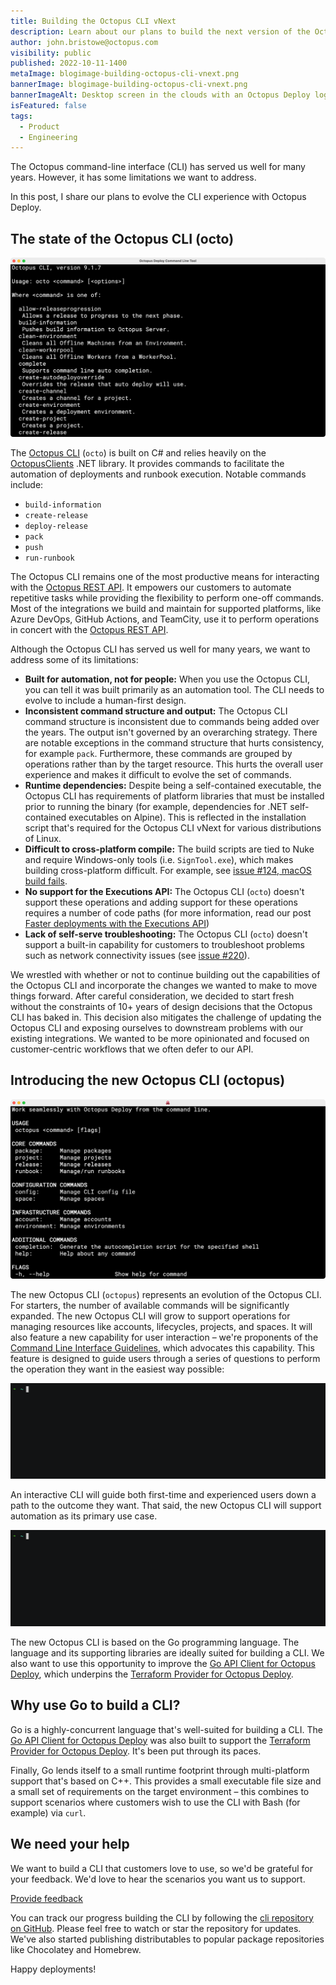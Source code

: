 ```yaml
---
title: Building the Octopus CLI vNext
description: Learn about our plans to build the next version of the Octopus CLI.
author: john.bristowe@octopus.com
visibility: public
published: 2022-10-11-1400
metaImage: blogimage-building-octopus-cli-vnext.png
bannerImage: blogimage-building-octopus-cli-vnext.png
bannerImageAlt: Desktop screen in the clouds with an Octopus Deploy logo in front of it.
isFeatured: false
tags:
  - Product
  - Engineering
---
```


The Octopus command-line interface (CLI) has served us well for many years. However, it has some limitations we want to address. 

In this post, I share our plans to evolve the CLI experience with Octopus Deploy.

## The state of the Octopus CLI (octo)

![Screenshot of Octopus CLI (octo)](octo.png)

The [Octopus CLI](https://github.com/OctopusDeploy/OctopusCLI) (`octo`) is built on C# and relies heavily on the [OctopusClients](https://github.com/OctopusDeploy/OctopusClients) .NET library. It provides commands to facilitate the automation of deployments and runbook execution. Notable commands include: 

- `build-information` 
- `create-release` 
- `deploy-release` 
- `pack` 
- `push` 
- `run-runbook` 

The Octopus CLI remains one of the most productive means for interacting with the [Octopus REST API](https://octopus.com/docs/octopus-rest-api). It empowers our customers to automate repetitive tasks while providing the flexibility to perform one-off commands. Most of the integrations we build and maintain for supported platforms, like Azure DevOps, GitHub Actions, and TeamCity, use it to perform operations in concert with the [Octopus REST API](https://octopus.com/docs/octopus-rest-api).

Although the Octopus CLI has served us well for many years, we want to address some of its limitations:

- **Built for automation, not for people:** When you use the Octopus CLI, you can tell it was built primarily as an automation tool. The CLI needs to evolve to include a human-first design.
- **Inconsistent command structure and output:** The Octopus CLI command structure is inconsistent due to commands being added over the years. The output isn't governed by an overarching strategy. There are notable exceptions in the command structure that hurts consistency, for example `pack`. Furthermore, these commands are grouped by operations rather than by the target resource. This hurts the overall user experience and makes it difficult to evolve the set of commands.
- **Runtime dependencies:** Despite being a self-contained executable, the Octopus CLI has requirements of platform libraries that must be installed prior to running the binary (for example, dependencies for .NET self-contained executables on Alpine). This is reflected in the installation script that's required for the Octopus CLI vNext for various distributions of Linux.
- **Difficult to cross-platform compile:** The build scripts are tied to Nuke and require Windows-only tools (i.e. `SignTool.exe`), which makes building cross-platform difficult. For example, see [issue #124, macOS build fails](https://github.com/OctopusDeploy/OctopusCLI/issues/124).
- **No support for the Executions API:** The Octopus CLI (`octo`) doesn't support these operations and adding support for these operations requires a number of code paths (for more information, read our post [Faster deployments with the Executions API](https://octopus.com/blog/faster-deployments-with-the-executions-api))
- **Lack of self-serve troubleshooting:** The Octopus CLI (`octo`) doesn't support a built-in capability for customers to troubleshoot problems such as network connectivity issues (see [issue #220](https://github.com/OctopusDeploy/OctopusCLI/issues/220)).

We wrestled with whether or not to continue building out the capabilities of the Octopus CLI and incorporate the changes we wanted to make to move things forward. After careful consideration, we decided to start fresh without the constraints of 10+ years of design decisions that the Octopus CLI has baked in. This decision also mitigates the challenge of updating the Octopus CLI and exposing ourselves to downstream problems with our existing integrations. We wanted to be more opinionated and focused on customer-centric workflows that we often defer to our API.

## Introducing the new Octopus CLI (octopus)

![New Octopus CLI](new-octopus-cli.png)

The new Octopus CLI (`octopus`) represents an evolution of the Octopus CLI. For starters, the number of available commands will be significantly expanded. The new Octopus CLI will grow to support operations for managing resources like accounts, lifecycles, projects, and spaces. It will also feature a new capability for user interaction – we're proponents of the [Command Line Interface Guidelines](https://clig.dev/), which advocates this capability. This feature is designed to guide users through a series of questions to perform the operation they want in the easiest way possible:

![Demo: Create Release with Octopus CLI vNext](demo-create-release.gif)

An interactive CLI will guide both first-time and experienced users down a path to the outcome they want. That said, the new Octopus CLI will support automation as its primary use case.

![Demo: Deploy Release with Octopus CLI vNext](demo-release-deploy.gif)

The new Octopus CLI is based on the Go programming language. The language and its supporting libraries are ideally suited for building a CLI. We also want to use this opportunity to improve the [Go API Client for Octopus Deploy](https://github.com/OctopusDeploy/go-octopusdeploy), which underpins the [Terraform Provider for Octopus Deploy](https://github.com/OctopusDeployLabs/terraform-provider-octopusdeploy).

## Why use Go to build a CLI?

Go is a highly-concurrent language that's well-suited for building a CLI. The [Go API Client for Octopus Deploy](https://github.com/OctopusDeploy/go-octopusdeploy) was also built to support the [Terraform Provider for Octopus Deploy](https://github.com/OctopusDeployLabs/terraform-provider-octopusdeploy). It's been put through its paces. 

Finally, Go lends itself to a small runtime footprint through multi-platform support that's based on C++. This provides a small executable file size and a small set of requirements on the target environment – this combines to support scenarios where customers wish to use the CLI with Bash (for example) via `curl`.

## We need your help

We want to build a CLI that customers love to use, so we'd be grateful for your feedback. We'd love to hear the scenarios you want us to support. 

<span><a class="btn btn-success" href="https://octopusdeploy.typeform.com/to/COaNc9A3">Provide feedback</a></span>

You can track our progress building the CLI by following the [cli repository on GitHub](https://github.com/OctopusDeploy/cli). Please feel free to watch or star the repository for updates. We've also started publishing distributables to popular package repositories like Chocolatey and Homebrew.

Happy deployments!